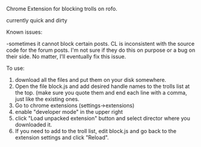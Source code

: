 Chrome Extension for blocking trolls on rofo.

currently quick and dirty

Known issues:

-sometimes it cannot block certain posts.  CL is inconsistent with the source code for the forum posts.  I'm not sure if they do this on purpose or a bug on their side.  No matter, I'll eventually fix this issue.

To use:

1. download all the files and put them on your disk somewhere.   
2.  Open the file block.js and add desired handle names to the trolls list at the top.  (make sure you quote them and end each line with a comma, just like the existing ones.
3.  Go to chrome extensions (settings->extensions)
4.  enable "developer mode" in the upper right
5.  click "Load unpacked extension" button and select director where you downloaded it.
6.  If you need to add to the troll list, edit block.js and go back to the extension settings and click "Reload".
